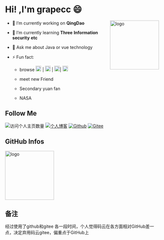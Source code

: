 <!--
**grapecc/grapecc** is a ✨ _special_ ✨ repository because its `README.md` (this file) appears on your GitHub profile.

Here are some ideas to get you started:

- 🔭 I’m currently working on ...

- 🌱 I’m currently learning ...

- 👯 I’m looking to collaborate on ...

- 🤔 I’m looking for help with ...

- 💬 Ask me about ...

- 📫 How to reach me: ...

- 😄 Pronouns: ...

- ⚡ Fun fact: ...
  -->

  #  Hi! ,I'm grapecc :smile:

  <img src="https://github-readme-stats.vercel.app/api?username=grapecc&show_icons=true&theme=radical&count_private=true" height="160" align="right" alt="logo">

- 🔭 I’m currently working on **QingDao**

- 🌱 I’m currently learning  **Three**  **Information security**  **etc**

- 💬 Ask me about Java or  vue technology

- ⚡ Fun fact: 
   - browse <a href="https://juejin.cn" title="https://juejin.cn" ><img src="https://lf3-cdn-tos.bytescm.com/obj/static/xitu_juejin_web/e08da34488b114bd4c665ba2fa520a31.svg" height="18px"></a>  | <a href=" https://www.toutiao.com" title="https://www.toutiao.com"><img src="https://lf3-cdn2-tos.bytescm.com/toutiao/toutiao_web_pc/svgs/logo_red.99c3cb73.svg" height="18px"></a>
  |  <a href=" https://www.douyin.com" title=" https://www.douyin.com"><img src="https://lf3-static.bytednsdoc.com/obj/eden-cn/ulkphgeh7nuvspognuhbo/douyin_web/img/images/logo-horizontal.svg" height="18px"></a>|  <a href="https://www.bilibili.com"  title=" https://www.bilibili.com"><img src="https://www.bilibili.com/favicon.ico?v=1" height="18px"></a>
  
   - meet new Friend
  
   - Secondary yuan fan
  
   - NASA
  
## Follow Me
![访问个人主页数量](https://komarev.com/ghpvc/?username=grapecc&color=green)
[![个人博客](https://img.shields.io/badge/-个人博客（grapecc.github.io）-c14438?style=flat-square&logo=B&logoColor=white)](https://grapecc.github.io/)
[![Github](https://img.shields.io/github/followers/duktig666?label=Github&style=social)](https://github.com/grapecc)
[![Gitee](https://img.shields.io/badge/-码云-EA4335?style=flat-square&logo=Gitee&logoColor=white)](https://gitee.com/grapecc)



## GitHub Infos
<img src="https://github-profile-trophy.vercel.app/?username=grapecc&theme=flat&column=7" alt="logo" height="160" align="center" style="margin: auto;" />






## 备注
经过使用了github和gitee 各一段时间，个人觉得码云在各方面相对GitHub差一点，决定弃用码云gitee，偏重点于GitHub上
